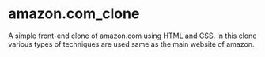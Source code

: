 # amazon.com_clone
A simple front-end clone of amazon.com using HTML and CSS.
In this clone various types of techniques are used same as the main website of amazon.
